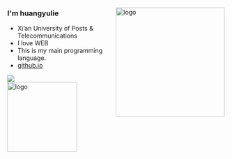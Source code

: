 <img src="https://github-readme-stats.vercel.app/api?username=huangyulie&show_icons=true" alt="logo" height="250" align="right" style="margin: 5px; margin-top: 20px;" />
 
### I'm huangyulie
 - Xi’an University of Posts & Telecommunications
 - I love WEB
 - This is my main programming language.
 - [github.io](https://huangyulie.github.io/)
 <div align="left">
	<img  src="https://github-readme-stats.vercel.app/api/top-langs/?username=huangyulie&hide_title=true&hide_border=true&layout=compact&langs_count=6&text_color=000&icon_color=fff&bg_color=000theme=graywhite" />
</div>
<img src="https://github-profile-trophy.vercel.app/?username=huangyulie&theme=flat&column=8" alt="logo" height="160" align="center" style="margin: auto; margin-bottom: 15px;" />

